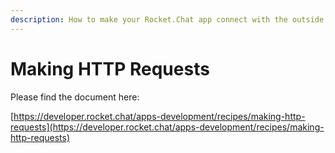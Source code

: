 ```yaml
---
description: How to make your Rocket.Chat app connect with the outside world
---
```


# Making HTTP Requests

Please find the document here: 

[https://developer.rocket.chat/apps-development/recipes/making-http-requests](https://developer.rocket.chat/apps-development/recipes/making-http-requests)


